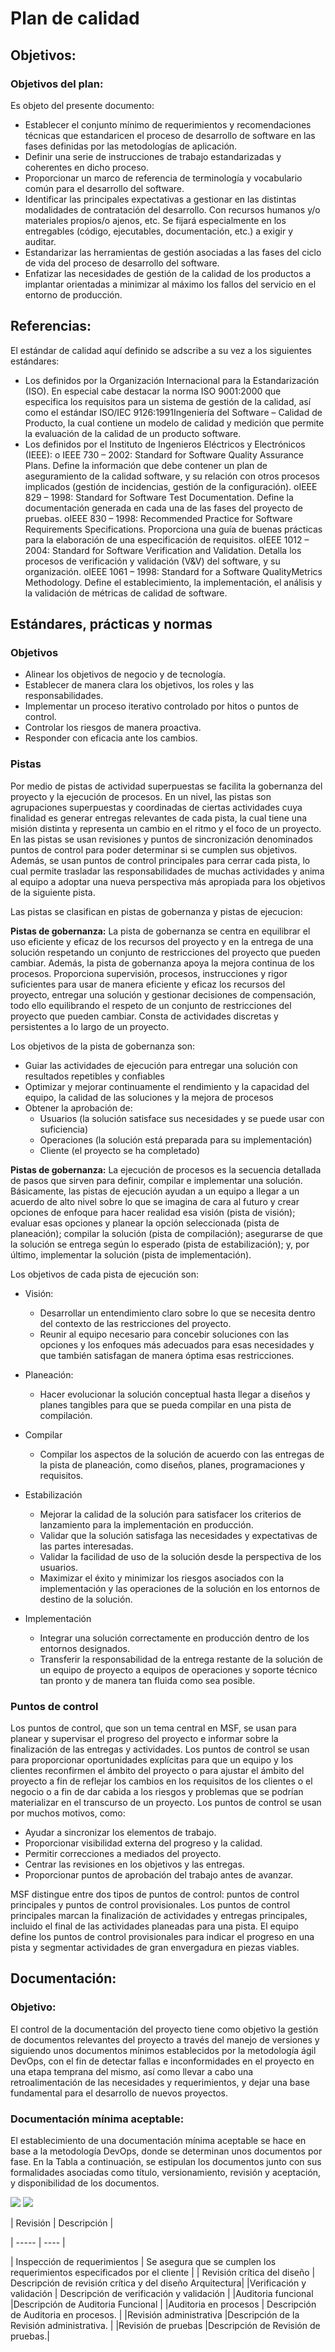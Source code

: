﻿# Plan de calidad

## Objetivos:

### Objetivos del plan:

Es objeto del presente documento:
- Establecer el conjunto mínimo de requerimientos y recomendaciones técnicas que estandaricen el proceso de desarrollo de software en las fases definidas por las metodologías de aplicación.
-	Definir una serie de instrucciones de trabajo estandarizadas y coherentes en dicho proceso.
- Proporcionar un marco de referencia de terminología y vocabulario común para el desarrollo del software.
- Identificar las principales expectativas a gestionar en las distintas modalidades de contratación del desarrollo. Con recursos humanos y/o materiales propios/o ajenos, etc. Se fijará    especialmente en los entregables (código, ejecutables, documentación, etc.) a exigir y auditar.
-	Estandarizar las herramientas de gestión asociadas a las fases del ciclo de vida del proceso de desarrollo del software.
-	Enfatizar las necesidades de gestión de la calidad de los productos a implantar orientadas a minimizar al máximo los fallos del servicio en el entorno de producción.

## Referencias:

El estándar de calidad aquí definido se adscribe a su vez a los siguientes estándares:
-	Los definidos por la Organización Internacional para la Estandarización (ISO). En especial cabe destacar la norma ISO 9001:2000 que especifica los requisitos para un sistema de gestión de la calidad, así como el estándar ISO/IEC 9126:1991Ingeniería del Software – Calidad de Producto, la cual contiene un modelo de calidad y medición que permite la evaluación de la calidad de un producto software.
-	Los definidos por el Instituto de Ingenieros Eléctricos y Electrónicos (IEEE): o IEEE 730 – 2002: Standard for Software Quality Assurance Plans. Define la información que debe contener un plan de aseguramiento de la calidad software, y su relación con otros procesos implicados (gestión de incidencias, gestión de la configuración). oIEEE 829 – 1998: Standard for Software Test Documentation. Define la documentación generada en cada una de las fases del proyecto de pruebas. oIEEE 830 – 1998: Recommended Practice for Software Requirements Specifications. Proporciona una guía de buenas prácticas para la elaboración de una especificación de requisitos. oIEEE 1012 – 2004: Standard for Software Verification and Validation. Detalla los procesos de verificación y validación (V&V) del software, y su organización. oIEEE 1061 – 1998: Standard for a Software QualityMetrics Methodology. Define el establecimiento, la implementación, el análisis y la validación de métricas de calidad de software.



## Estándares, prácticas y normas

### Objetivos

- Alinear los objetivos de negocio y de tecnología.
- Establecer de manera clara los objetivos, los roles y las responsabilidades.
- Implementar un proceso iterativo controlado por hitos o puntos de control.
- Controlar los riesgos de manera proactiva.
- Responder con eficacia ante los cambios.

### Pistas

Por medio de pistas de actividad superpuestas se facilita la gobernanza del proyecto y la ejecución de procesos. En un nivel, las pistas son agrupaciones superpuestas y coordinadas de ciertas actividades cuya finalidad es generar entregas relevantes de cada pista, la cual tiene una misión distinta y representa un cambio en el ritmo y el foco de un proyecto. En las pistas se usan revisiones y puntos de sincronización denominados puntos de control para poder determinar si se cumplen sus objetivos. Además, se usan puntos de control principales para cerrar cada pista, lo cual permite trasladar las responsabilidades de muchas actividades y anima al equipo a adoptar una nueva perspectiva más apropiada para los objetivos de la siguiente pista.

Las pistas se clasifican en pistas de gobernanza y pistas de ejecucion:

**Pistas de gobernanza:**
La pista de gobernanza se centra en equilibrar el uso eficiente y eficaz de los recursos del proyecto y en la entrega de una solución respetando un conjunto de restricciones del proyecto que pueden cambiar. Además, la pista de gobernanza apoya la mejora continua de los procesos. Proporciona supervisión, procesos, instrucciones y rigor suficientes para usar de manera eficiente y eficaz los recursos del proyecto, entregar una solución y gestionar decisiones de compensación, todo ello equilibrando el respeto de un conjunto de restricciones del proyecto que pueden cambiar. Consta de actividades discretas y persistentes a lo largo de un proyecto.

Los objetivos de la pista de gobernanza son:

- Guiar las actividades de ejecución para entregar una solución con resultados repetibles y confiables
- Optimizar y mejorar continuamente el rendimiento y la capacidad del equipo, la calidad de las soluciones y la mejora de procesos
- Obtener la aprobación de:
  - Usuarios (la solución satisface sus necesidades y se puede usar con suficiencia)
  - Operaciones (la solución está preparada para su implementación)
  - Cliente (el proyecto se ha completado)

**Pistas de gobernanza:**
La ejecución de procesos es la secuencia detallada de pasos que sirven para definir, compilar e implementar una solución. Básicamente, las pistas de ejecución ayudan a un equipo a llegar a un acuerdo de alto nivel sobre lo que se imagina de cara al futuro y crear opciones de enfoque para hacer realidad esa visión (pista de visión); evaluar esas opciones y planear la opción seleccionada (pista de planeación); compilar la solución (pista de compilación); asegurarse de que la solución se entrega según lo esperado (pista de estabilización); y, por último, implementar la solución (pista de implementación).

Los objetivos de cada pista de ejecución son:

- Visión:
  - Desarrollar un entendimiento claro sobre lo que se necesita dentro del contexto de las restricciones del proyecto.
  - Reunir al equipo necesario para concebir soluciones con las opciones y los enfoques más adecuados para esas necesidades y que también satisfagan de manera óptima esas restricciones.
- Planeación:
  - Hacer evolucionar la solución conceptual hasta llegar a diseños y planes tangibles para que se pueda compilar en una pista de compilación.

- Compilar
  - Compilar los aspectos de la solución de acuerdo con las entregas de la pista de planeación, como diseños, planes, programaciones y requisitos.

- Estabilización
  - Mejorar la calidad de la solución para satisfacer los criterios de lanzamiento para la implementación en producción.
  - Validar que la solución satisfaga las necesidades y expectativas de las partes interesadas.
  - Validar la facilidad de uso de la solución desde la perspectiva de los usuarios.
  - Maximizar el éxito y minimizar los riesgos asociados con la implementación y las operaciones de la solución en los entornos de destino de la solución.

- Implementación
  - Integrar una solución correctamente en producción dentro de los entornos designados.
  - Transferir la responsabilidad de la entrega restante de la solución de un equipo de proyecto a equipos de operaciones y soporte técnico tan pronto y de manera tan fluida como sea posible.

### Puntos de control

Los puntos de control, que son un tema central en MSF, se usan para planear y supervisar el progreso del proyecto e informar sobre la finalización de las entregas y actividades. Los puntos de control se usan para proporcionar oportunidades explícitas para que un equipo y los clientes reconfirmen el ámbito del proyecto o para ajustar el ámbito del proyecto a fin de reflejar los cambios en los requisitos de los clientes o el negocio o a fin de dar cabida a los riesgos y problemas que se podrían materializar en el transcurso de un proyecto. Los puntos de control se usan por muchos motivos, como:

- Ayudar a sincronizar los elementos de trabajo.
- Proporcionar visibilidad externa del progreso y la calidad.
- Permitir correcciones a mediados del proyecto.
- Centrar las revisiones en los objetivos y las entregas.
- Proporcionar puntos de aprobación del trabajo antes de avanzar.

MSF distingue entre dos tipos de puntos de control: puntos de control principales y puntos de control provisionales. Los puntos de control principales marcan la finalización de actividades y entregas principales, incluido el final de las actividades planeadas para una pista. El equipo define los puntos de control provisionales para indicar el progreso en una pista y segmentar actividades de gran envergadura en piezas viables.

## Documentación:

### Objetivo:

El control de la documentación del proyecto tiene como objetivo la gestión de documentos relevantes del proyecto a través del manejo de versiones y siguiendo unos documentos mínimos establecidos por la metodología ágil DevOps, con el fin de detectar fallas e inconformidades en el proyecto en una etapa temprana del mismo, así como llevar a cabo una retroalimentación de las necesidades y requerimientos, y dejar una base fundamental para el desarrollo de nuevos proyectos. 

### Documentación mínima aceptable:

El establecimiento de una documentación mínima aceptable se hace en base a la metodología DevOps, donde se determinan unos documentos por fase. En la Tabla a continuación, se estipulan los documentos junto con sus formalidades asociadas como título, versionamiento, revisión y aceptación, y disponibilidad de los documentos.

![](/images/Documentacion_plan_calidad1.PNG)
![](/images/Documentacion_plan_calidad2.PNG)


| Revisión | Descripción |

| ----- | ---- |

| Inspección de requerimientos | Se asegura que se cumplen los requerimientos especificados por el cliente |
| Revisión crítica del diseño     | Descripción de revisión crítica y del diseño Arquitectura|
|Verificación y validación | Descripción de verificación y validación |
|Auditoria funcional |Descripción de Auditoria Funcional |
|Auditoria en procesos | Descripción de Auditoria en procesos. |
|Revisión administrativa |Descripción de la Revisión administrativa.  |
|Revisión de pruebas |Descripción de Revisión de pruebas.|
